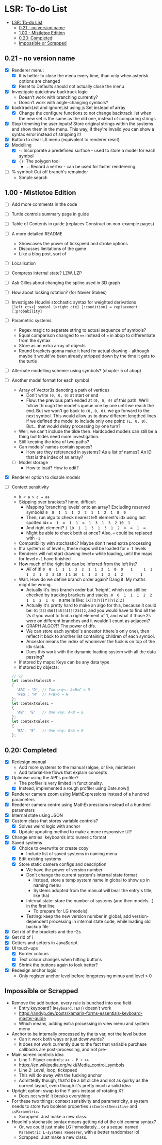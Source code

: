 # LSR: To-do List

- [LSR: To-do List](#lsr-to-do-list)
  - [0.21 - no version name](#021---no-version-name)
  - [1.00 - Mistletoe Edition](#100---mistletoe-edition)
  - [0.20: Completed](#020-completed)
  - [Impossible or Scrapped](#impossible-or-scrapped)

## 0.21 - no version name

- [x] Renderer menu:
  - [x] It is better to close the menu every time, than only when asterisk
  options are changed
  - [x] Reset to Defaults should not actually close the menu
- [x] Investigate quickdraw backtrack logic
  - Doesn't work with branching currently?
  - Doesn't work with angle-changing symbols?
- [x] backtrackList and ignoreList using js Set instead of array
  - [x] Change the configure functions to not change backtrack list when the new
  set is the same as the old one, instead of comparing strings
- [x] Stop trimming the user inputs! Store original strings within the systems
and show them in the menu. This way, if they're invalid you can show a syntax
error instead of stripping it!
- [x] Button to clear LS menu (equivalent to renderer reset)
- [x] Modelling
  - [x] `~`: Incorporate a predefined surface - used to store a model for each
  symbol
  - [x] `{}`: The polygon tool
    - `.`: Record a vertex - can be used for faster renderering
- [ ] % symbol: Cut off branch's remainder
  - Simple search

## 1.00 - Mistletoe Edition

- [ ] Add more comments in the code
- [ ] Turtle controls summary page in guide
- [ ] Table of Contents in guide (replaces Construct on non-example pages)
- [ ] A more detailed README
  - Showcases the power of tickspeed and stroke options
  - Discusses limitations of the game
  - Like a blog post, sort of
- [ ] Localisation

- [ ] Compress internal state? LZW, LZP
- [ ] Ask Gilles about changing the spline used in 3D graph
- [ ] How about locking rotation? (for Navier Stokes)

- [ ] Investigate Houdini stochastic syntax for weighted derivations
`[left_ctx<] symbol [>right_ctx] [:condition] = replacement [:probability]`

- [ ] Parametric systems
  - Regex magic to separate string to actual sequence of symbols?
  - Equal comparison changed to `==` instead of `=` in abop to differentiate
  from the syntax
  - Store as an extra array of objects
  - Round brackets gonna make it hard for actual drawing - although maybe it
  would've been already stripped down by the time it gets to the turtle

- [ ] Alternate modelling scheme: using symbols? (chapter 5 of abop)
- [ ] Another model format for each symbol
  - Array of Vector3s denoting a path of vertices
    - Don't write `(0, 0, 0)` at start or end
    - Flow: the previous path ended at `(0, 0, 0)` of this path. We'll follow
    through the model's queue one by one until we reach the end. But we won't
    go back to `(0, 0, 0)`, we go forward to the next symbol. This would allow
    us to draw different lengthed lines if we defined the model to include only
    one point: `(L, 0, 0)`. But... that would delay processing by one turn?
  - Well, we can't include the tilde then. Hardcoded models can still be a thing
  but tildes need more investigation.
  - Still keeping the idea of two paths?
  - Can models' names contain spaces?
    - How are they referenced in systems? As a list of names? An ID that is the
    index of an array?
  - [ ] Model storage
    - How to load? How to edit?
- [x] Renderer option to disable models

- [ ] Context sensitivity
  - `b < a > c → aa`
  - Skipping over brackets? hmm, difficult
    - Mapping 'branching levels' onto an array? Excluding reserved symbols!
    `0  0  1  1  1  2  2  1  1  2  1  0  0`
    - Then, run algo to check nearest left element's idx using last spotted idx
    `∞  1  ∞  1  1  ∞  1  3  1  3  2 10  1`
    - And right element?
    `1 10  1  1  3  1  3  1  2  ∞  ∞  1  ∞`
    - Might be able to check both at once? Also, `∞` could be replaced with `-1`
  - Compatibility with stochastic? Maybe don't need extra processing
  - If a system is of level `n`, these maps will be loaded for `n-1` levels
  - Renderer will not start drawing level `n` while loading, until the maps for
  level `n-1` have finished
  - How much of the right list can be inferred from the left list?
    - *All* of it!
    `0  0  1  1  1  2  2  1  1  2  1  0  0`
    `   1     1  1     1  3  1  3  2 10  1`
    `1 10  1  1  3  1  3  1  2        1   `
  - Wait. How do we define branch order again? Dang it. My maths might be wrong.
    - Actually it's less branch order but 'height', which can still be checked
    by tracking brackets and stacks.
    `0  0  1  1  1  2  2  1  1  2  1  0  0` smells like:
    `[X][X[Y][Y][Y[Z]Z]`
    - Actually it's pretty hard to make an algo for this, because it could be:
    `01[23[456][45][4]][234]2`, and you would have to find all the 2s if you
    want to find a right element of 1, and what if those 2s were on different
    branches and it wouldn't count as adjacent?
    - GRAPH ALGO?!? The power of dfs.
    - We can store each symbol's ancestor (there's only one), then reflect it
    back to another list containing children of each symbol.
    - Ancestor means the index of whomever the fuck is on top of the idx stack.
    - Does this work with the dynamic loading system with all the data passing?
  - If stored by maps: Keys can be any data type.
  - If stored by objects:
  ```js
  // v2
  let contextRulesLR =
  {
    'ABC': 'D', // Two ways: A<B>C = D
    'FBG': 'H'  // F<B>G = H
  };
  let contextRulesL =
  {
    'AB': 'E'   // One way: A<B = E
  };
  let contextRulesR =
  {
    'BA': 'E'   // One way: B>A = E
  };
  ```

## 0.20: Completed

- [x] Redesign manual
  - Add more systems to the manual (algae, or like, mistletoe)
  - Add tutorial-like flows that explain concepts
- [x] Optimise using the API's profiler?
  - The profiler is very limited in functionality.
  - [x] Instead, implemented a rough profiler using Date.now()
- [x] Renderer camera zoom using MathExpressions instead of a hundred parameters
- [x] Renderer camera centre using MathExpressions instead of a hundred
parameters
- [x] Internal state using JSON
- [x] Custom class that stores variable controls?
  - [x] Solves weird logic with anchor
  - [x] Update updating method to make a more responsive UI?
- [x] Change entries' keyboards into numeric format
- [x] Saved systems
  - [x] Choice to overwrite or create copy
    - Include list of saved systems in naming menu
  - [x] Edit existing systems
  - [x] Store static camera configs and description
    - We have the power of version number
    - Don't change the current system's internal state format
      - Instead, store a temp system name in global to show up in naming menu
      - Systems adopted from the manual will bear the entry's title, like that
    - Internal state: store the number of systems (and then models...) in the
    first line
      - To prepare for LG (models)
    - Testing: keep the new version number in global, add version-dependent
    processing in internal state code, while loading old backup file
- [x] Get rid of the brackets and the -2s
- [x] Get rid of i
- [x] Getters and setters in JavaScript
- [x] UI touch-ups
  - [x] Border colours
  - [x] Text colour changes when hitting buttons
  - [x] Shrink the buttons again to look better?
- [x] Redesign anchor logic
  - Only register anchor level before longpressing minus and level > 0

## Impossible or Scrapped

- Remove the add button, every rule is bunched into one field
  - Entry.keyboard? (`Keyboard.TEXT`) doesn't work
  - https://andyp.dev/posts/xamarin-forms-essentials-keyboard-master-guide
  - Which means, adding extra processing in view menu and system menu
- Anchor to be internally processed by the ts var, not the level button
  - Can it work both ways or just downwards?
  - It does not work currently due to the fact that variable purchase callbacks
  are post-processing, and not pre-
- Main screen controls idea
  - Line 1: Player controls: `<< - P + >>`
  - https://en.wikipedia.org/wiki/Media_control_symbols
  - Line 2: Level, loop, tickspeed
  - This will do away with the fucking anchor
  - Admittedly though, that'd be a bit cliche and not as quirky as the current
  layout, even though it's pretty much a solid idea
- Upright option: swap to the Y axis instead of rotating X?
  - Does not work! It breaks everything.
- For these two things: context sensitivity and parametricity, a system
needs to store two boolean properties `isContextSensitive` and `isParametric`.
  - Scrapped. Just make a new class.
- Houdini's stochastic syntax means getting rid of the old comma syntax?
  - Or, we could just make LG immediately... or a sequel named
  `Parametric L-systems Renderer`, with a better randomiser lol
  - Scrapped. Just make a new class.

